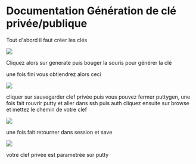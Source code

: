 # Documentation Génération de clé privée/publique  

Tout d'abord il faut créer les clés

![](https://i.imgur.com/DfraNgL.png)

Cliquez alors sur generate puis bouger la souris pour générer la clé

une fois fini vous obtiendrez alors ceci 

![](https://i.imgur.com/Md00dss.png)

cliquer sur sauvegarder clef privée puis vous pouvez fermer puttygen, une fois fait rouvrir putty et aller dans ssh puis auth
cliquez ensuite sur browse et mettez le chemin de votre clef

![](https://i.imgur.com/tpjA6uk.png)

une fois fait retourner dans session et save

![](https://i.imgur.com/mfZgiyR.png)

votre clef privée est parametrée sur putty